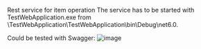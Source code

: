 Rest service for item operation
The service has to be started with TestWebApplication.exe from \\TestWebApplication\TestWebApplication\bin\Debug\net6.0.

Could be tested with Swagger:
![image](https://github.com/kingabv/TestWebApplication/assets/162751205/dcd34baa-c7c2-4ea3-9892-09f06eeb5760)
